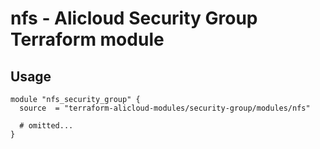 # nfs - Alicloud Security Group Terraform module

## Usage

```hcl
module "nfs_security_group" {
  source  = "terraform-alicloud-modules/security-group/modules/nfs"

  # omitted...
}
```

<!-- BEGINNING OF PRE-COMMIT-TERRAFORM DOCS HOOK -->
<!-- END OF PRE-COMMIT-TERRAFORM DOCS HOOK -->
